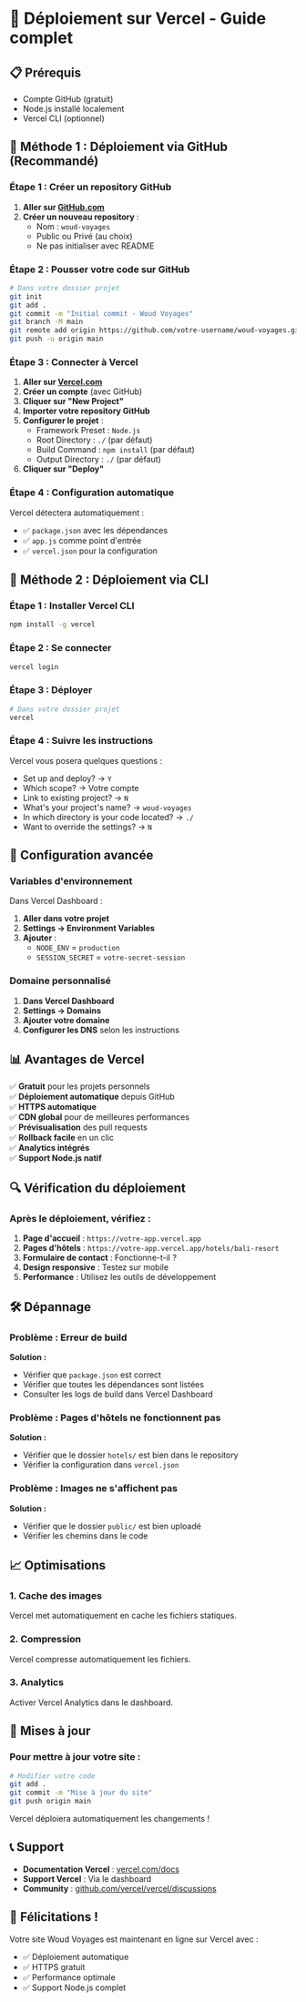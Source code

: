 # 🚀 Déploiement sur Vercel - Guide complet

## 📋 Prérequis

- Compte GitHub (gratuit)
- Node.js installé localement
- Vercel CLI (optionnel)

## 🎯 Méthode 1 : Déploiement via GitHub (Recommandé)

### Étape 1 : Créer un repository GitHub

1. **Aller sur [GitHub.com](https://github.com)**
2. **Créer un nouveau repository** :
   - Nom : `woud-voyages`
   - Public ou Privé (au choix)
   - Ne pas initialiser avec README

### Étape 2 : Pousser votre code sur GitHub

```bash
# Dans votre dossier projet
git init
git add .
git commit -m "Initial commit - Woud Voyages"
git branch -M main
git remote add origin https://github.com/votre-username/woud-voyages.git
git push -u origin main
```

### Étape 3 : Connecter à Vercel

1. **Aller sur [Vercel.com](https://vercel.com)**
2. **Créer un compte** (avec GitHub)
3. **Cliquer sur "New Project"**
4. **Importer votre repository GitHub**
5. **Configurer le projet** :
   - Framework Preset : `Node.js`
   - Root Directory : `./` (par défaut)
   - Build Command : `npm install` (par défaut)
   - Output Directory : `./` (par défaut)
6. **Cliquer sur "Deploy"**

### Étape 4 : Configuration automatique

Vercel détectera automatiquement :
- ✅ `package.json` avec les dépendances
- ✅ `app.js` comme point d'entrée
- ✅ `vercel.json` pour la configuration

## 🎯 Méthode 2 : Déploiement via CLI

### Étape 1 : Installer Vercel CLI

```bash
npm install -g vercel
```

### Étape 2 : Se connecter

```bash
vercel login
```

### Étape 3 : Déployer

```bash
# Dans votre dossier projet
vercel
```

### Étape 4 : Suivre les instructions

Vercel vous posera quelques questions :
- Set up and deploy? → `Y`
- Which scope? → Votre compte
- Link to existing project? → `N`
- What's your project's name? → `woud-voyages`
- In which directory is your code located? → `./`
- Want to override the settings? → `N`

## 🔧 Configuration avancée

### Variables d'environnement

Dans Vercel Dashboard :
1. **Aller dans votre projet**
2. **Settings → Environment Variables**
3. **Ajouter** :
   - `NODE_ENV` = `production`
   - `SESSION_SECRET` = `votre-secret-session`

### Domaine personnalisé

1. **Dans Vercel Dashboard**
2. **Settings → Domains**
3. **Ajouter votre domaine**
4. **Configurer les DNS** selon les instructions

## 📊 Avantages de Vercel

✅ **Gratuit** pour les projets personnels  
✅ **Déploiement automatique** depuis GitHub  
✅ **HTTPS automatique**  
✅ **CDN global** pour de meilleures performances  
✅ **Prévisualisation** des pull requests  
✅ **Rollback facile** en un clic  
✅ **Analytics intégrés**  
✅ **Support Node.js natif**  

## 🔍 Vérification du déploiement

### Après le déploiement, vérifiez :

1. **Page d'accueil** : `https://votre-app.vercel.app`
2. **Pages d'hôtels** : `https://votre-app.vercel.app/hotels/bali-resort`
3. **Formulaire de contact** : Fonctionne-t-il ?
4. **Design responsive** : Testez sur mobile
5. **Performance** : Utilisez les outils de développement

## 🛠️ Dépannage

### Problème : Erreur de build
**Solution :**
- Vérifier que `package.json` est correct
- Vérifier que toutes les dépendances sont listées
- Consulter les logs de build dans Vercel Dashboard

### Problème : Pages d'hôtels ne fonctionnent pas
**Solution :**
- Vérifier que le dossier `hotels/` est bien dans le repository
- Vérifier la configuration dans `vercel.json`

### Problème : Images ne s'affichent pas
**Solution :**
- Vérifier que le dossier `public/` est bien uploadé
- Vérifier les chemins dans le code

## 📈 Optimisations

### 1. Cache des images
Vercel met automatiquement en cache les fichiers statiques.

### 2. Compression
Vercel compresse automatiquement les fichiers.

### 3. Analytics
Activer Vercel Analytics dans le dashboard.

## 🔄 Mises à jour

### Pour mettre à jour votre site :

```bash
# Modifier votre code
git add .
git commit -m "Mise à jour du site"
git push origin main
```

Vercel déploiera automatiquement les changements !

## 📞 Support

- **Documentation Vercel** : [vercel.com/docs](https://vercel.com/docs)
- **Support Vercel** : Via le dashboard
- **Community** : [github.com/vercel/vercel/discussions](https://github.com/vercel/vercel/discussions)

## 🎉 Félicitations !

Votre site Woud Voyages est maintenant en ligne sur Vercel avec :
- ✅ Déploiement automatique
- ✅ HTTPS gratuit
- ✅ Performance optimale
- ✅ Support Node.js complet 